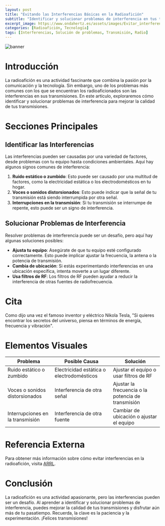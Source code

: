 ```yaml
---
layout: post
title: "Evitando las Interferencias Básicas en la Radioafición"
subtitle: "Identificar y solucionar problemas de interferencia en tus transmisiones"
excerpt_image: https://www.ondahertz.es/assets/images/Evitar_interferencias_básicas.png
categories: [Radioafición, Tecnología]
tags: [Interferencias, Solución de problemas, Transmisión, Radio]
---
```


![banner](https://www.ondahertz.es/assets/images/Evitar_interferencias_básicas.png "Imagen de un radioaficionado ajustando su equipo de transmisión, con gráficos que ilustran diferentes tipos de interferencias y soluciones para mejorar la calidad de la señal.")

# Introducción
La radioafición es una actividad fascinante que combina la pasión por la comunicación y la tecnología. Sin embargo, uno de los problemas más comunes con los que se encuentran los radioaficionados son las interferencias en sus transmisiones. En este artículo, exploraremos cómo identificar y solucionar problemas de interferencia para mejorar la calidad de tus transmisiones.

# Secciones Principales

## Identificar las Interferencias
Las interferencias pueden ser causadas por una variedad de factores, desde problemas con tu equipo hasta condiciones ambientales. Aquí hay algunos signos comunes de interferencia:

1. **Ruido estático o zumbido**: Esto puede ser causado por una multitud de factores, como la electricidad estática o los electrodomésticos en tu hogar.
2. **Voces o sonidos distorsionados**: Esto puede indicar que la señal de tu transmisión está siendo interrumpida por otra señal.
3. **Interrupciones en la transmisión**: Si tu transmisión se interrumpe de repente, esto puede ser un signo de interferencia.

## Solucionar Problemas de Interferencia
Resolver problemas de interferencia puede ser un desafío, pero aquí hay algunas soluciones posibles:

- **Ajusta tu equipo**: Asegúrate de que tu equipo esté configurado correctamente. Esto puede implicar ajustar la frecuencia, la antena o la potencia de transmisión.
- **Cambia de ubicación**: Si estás experimentando interferencias en una ubicación específica, intenta moverte a un lugar diferente.
- **Usa filtros de RF**: Los filtros de RF pueden ayudar a reducir la interferencia de otras fuentes de radiofrecuencia.

# Cita
Como dijo una vez el famoso inventor y eléctrico Nikola Tesla, "Si quieres encontrar los secretos del universo, piensa en términos de energía, frecuencia y vibración".

# Elementos Visuales

| Problema | Posible Causa | Solución |
|---|---|---|
|Ruido estático o zumbido|Electricidad estática o electrodomésticos|Ajustar el equipo o usar filtros de RF|
|Voces o sonidos distorsionados|Interferencia de otra señal|Ajustar la frecuencia o la potencia de transmisión|
|Interrupciones en la transmisión|Interferencia de otra fuente|Cambiar de ubicación o ajustar el equipo|

# Referencia Externa
Para obtener más información sobre cómo evitar interferencias en la radioafición, visita [ARRL](http://www.arrl.org/radio-frequency-interference-rfi).

# Conclusión
La radioafición es una actividad apasionante, pero las interferencias pueden ser un desafío. Al aprender a identificar y solucionar problemas de interferencia, puedes mejorar la calidad de tus transmisiones y disfrutar aún más de tu pasatiempo. Recuerda, la clave es la paciencia y la experimentación. ¡Felices transmisiones!